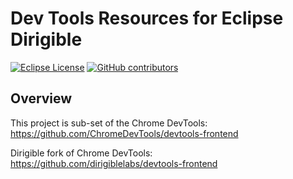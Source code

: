 # Dev Tools Resources for Eclipse Dirigible

[![Eclipse License](http://img.shields.io/badge/license-Eclipse-brightgreen.svg)](LICENSE)
[![GitHub contributors](https://img.shields.io/github/contributors/dirigiblelabs/resources-dev-tools/.svg)](https://github.com/dirigiblelabs/resources-dev-tools//graphs/contributors)

## Overview
This project is sub-set of the Chrome DevTools: https://github.com/ChromeDevTools/devtools-frontend

Dirigible fork of Chrome DevTools: https://github.com/dirigiblelabs/devtools-frontend
